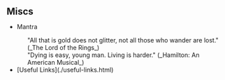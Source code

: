 <h1 id="miscs"></h1>

<h2 style="margin: 0px 0px 10px;">Miscs</h2>

<ul>
    <li>Mantra</li>
    <ul class="no-bullets">
        <li>"All that is gold does not glitter, not all those who wander are lost." (_The Lord of the Rings_)</li>
        <li>"Dying is easy, young man. Living is harder." (_Hamilton: An American Musical_)</li>
    </ul>
    <li>[Useful Links](./useful-links.html)</li>
</ul>



<style>
    ul.no-bullets {
    list-style-type: none;
    }
</style>